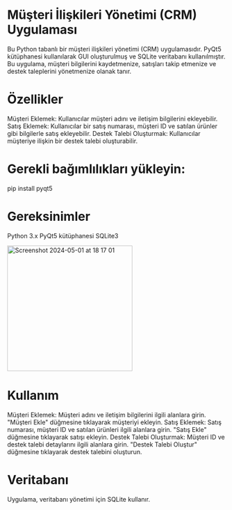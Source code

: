 # Müşteri İlişkileri Yönetimi (CRM) Uygulaması

Bu Python tabanlı bir müşteri ilişkileri yönetimi (CRM) uygulamasıdır. PyQt5 kütüphanesi kullanılarak GUI oluşturulmuş ve SQLite veritabanı kullanılmıştır. Bu uygulama, müşteri bilgilerini kaydetmenize, satışları takip etmenize ve destek taleplerini yönetmenize olanak tanır.

# Özellikler

Müşteri Eklemek: Kullanıcılar müşteri adını ve iletişim bilgilerini ekleyebilir.
Satış Eklemek: Kullanıcılar bir satış numarası, müşteri ID ve satılan ürünler gibi bilgilerle satış ekleyebilir.
Destek Talebi Oluşturmak: Kullanıcılar müşteriye ilişkin bir destek talebi oluşturabilir.

# Gerekli bağımlılıkları yükleyin:
pip install pyqt5

# Gereksinimler

Python 3.x
PyQt5 kütüphanesi
SQLite3

<img width="288" alt="Screenshot 2024-05-01 at 18 17 01" src="https://github.com/NawidaAbdulHakim/Proje10/assets/162152692/9018aec2-c215-46ae-8c67-3a08edd974a9">

# Kullanım

Müşteri Eklemek:
Müşteri adını ve iletişim bilgilerini ilgili alanlara girin.
"Müşteri Ekle" düğmesine tıklayarak müşteriyi ekleyin.
Satış Eklemek:
Satış numarası, müşteri ID ve satılan ürünleri ilgili alanlara girin.
"Satış Ekle" düğmesine tıklayarak satışı ekleyin.
Destek Talebi Oluşturmak:
Müşteri ID ve destek talebi detaylarını ilgili alanlara girin.
"Destek Talebi Oluştur" düğmesine tıklayarak destek talebini oluşturun.

# Veritabanı

Uygulama, veritabanı yönetimi için SQLite kullanır.

